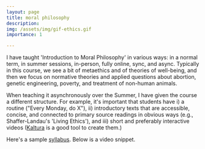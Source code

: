 ```yaml
---
layout: page
title: moral philosophy
description: 
img: /assets/img/gif-ethics.gif
importance: 1

---
```


I have taught 'Introduction to Moral Philosophy' in various ways: in a normal term, in summer sessions, in-person, fully online, sync, and async. Typically in this course, we see a bit of metaethics and of theories of well-being, and then we focus on normative theories and applied questions about abortion, genetic engineering, poverty, and treatment of non-human animals. 

When teaching it asynchronously over the Summer, I have given the course a different structure. For example, it's important that students have i) a routine ("Every Monday, do X"), ii) introductory texts that are accessible, concise, and connected to primary source readings in obvious ways (e.g., Shaffer-Landau's 'Living Ethics'), and iii) short and preferably interactive videos ([Kaltura](https://corp.kaltura.com/) is a good tool to create them.) 

Here's a sample [syllabus](/assets/pdf/Syllabus-moral-philosophy.pdf). Below is a video snippet. 


<div class="row">
    <div class="col-sm mt-3 mt-md-0">
        <a href=""> 
        <img class="img-fluid rounded z-depth-1" src="{{ '/assets/img/gif-ethics.gif' | relative_url }}" alt="" title="Video snippet of an intro to moral phil"/>
        </a>
    </div>
</div>
<div class="caption">
    
</div>

